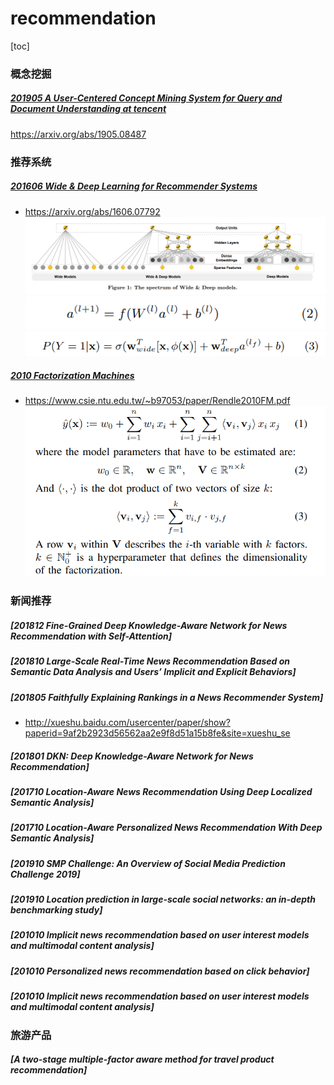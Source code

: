 # recommendation
[toc]

### 概念挖掘
##### [201905 A User-Centered Concept Mining System for Query and Document Understanding at tencent](../resources/notes/d0001/rec_201905_A_User_Centered_Concept_Mining_System_for_Query_and_Document_Understanding_at_tencent.md)
https://arxiv.org/abs/1905.08487


### 推荐系统
##### [201606  Wide & Deep Learning for Recommender Systems](../resources/notes/d0001/rec_201606_Wide__Deep_Learning_for_Recommender_Systems.md)
- https://arxiv.org/abs/1606.07792
![](../resources/images/d0001/03202340518206523405.png)
![](../resources/images/d0001/03202150519206161505.png)
![](../resources/images/d0001/03202030519206210305.png)

##### [2010 Factorization Machines](../resources/notes/d0001/rec_2010_Factorization_Machines.md)
- https://www.csie.ntu.edu.tw/~b97053/paper/Rendle2010FM.pdf
![](../resources/images/d0001/03202570520206385705.png)

### 新闻推荐

##### [201812 Fine-Grained Deep Knowledge-Aware Network for News Recommendation with Self-Attention]

##### [201810 Large-Scale Real-Time News Recommendation Based on Semantic Data Analysis and Users’ Implicit and Explicit Behaviors]

##### [201805 Faithfully Explaining Rankings in a News Recommender System]
- http://xueshu.baidu.com/usercenter/paper/show?paperid=9af2b2923d56562aa2e9f8d51a15b8fe&site=xueshu_se

##### [201801 DKN: Deep Knowledge-Aware Network for News Recommendation]

##### [201710 Location-Aware News Recommendation Using Deep Localized Semantic Analysis]

##### [201710 Location-Aware Personalized News Recommendation With Deep Semantic Analysis]

##### [201910 SMP Challenge: An Overview of Social Media Prediction Challenge 2019]

##### [201910 Location prediction in large-scale social networks: an in-depth benchmarking study]

##### [201010 Implicit news recommendation based on user interest models and multimodal content analysis]

##### [201010 Personalized news recommendation based on click behavior]

##### [201010 Implicit news recommendation based on user interest models and multimodal content analysis]

### 旅游产品
##### [A two-stage multiple-factor aware method for travel product recommendation]


